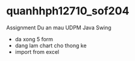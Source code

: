 # quanhhph12710_sof204
Assignment Du an mau UDPM Java Swing

- da xong 5 form
- dang lam chart cho thong ke
- import from excel
